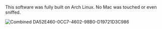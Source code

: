 This software was fully built on Arch Linux. No Mac was touched or even sniffed.

![Combined DA52E460-0CC7-4602-98B0-D19721D3C986](https://github.com/user-attachments/assets/f66168a2-a3e4-4679-9708-060bcaaf9e24)
